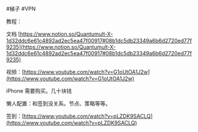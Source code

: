 #梯子 #VPN


教程：

文档 [https://www.notion.so/Quantumult-X-1d32ddc6e61c4892ad2ec5ea47f00917#08b1dc5db23349a6b6d2720ed77f9235](https://www.notion.so/Quantumult-X-1d32ddc6e61c4892ad2ec5ea47f00917#08b1dc5db23349a6b6d2720ed77f9235)

视频：[https://www.youtube.com/watch?v=G1oUtOA1J2w](https://www.youtube.com/watch?v=G1oUtOA1J2w)

iPhone 需要购买。几十块钱

懒人配置：和签到没关系。节点、策略等等。

签到：[https://www.youtube.com/watch?v=pLZDK9SACLQ](https://www.youtube.com/watch?v=pLZDK9SACLQ)